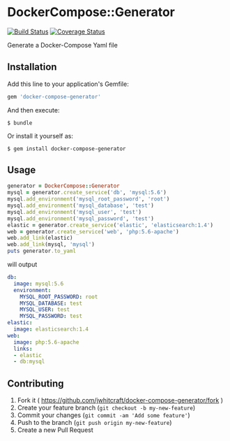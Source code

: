 # DockerCompose::Generator

[![Build Status](https://travis-ci.org/jwhitcraft/dockercompose-generator.svg?branch=master)](https://travis-ci.org/jwhitcraft/dockercompose-generator) [![Coverage Status](https://coveralls.io/repos/jwhitcraft/dockercompose-generator/badge.svg?branch=master&service=github)](https://coveralls.io/github/jwhitcraft/dockercompose-generator?branch=master)

Generate a Docker-Compose Yaml file 

## Installation

Add this line to your application's Gemfile:

```ruby
gem 'docker-compose-generator'
```

And then execute:

    $ bundle

Or install it yourself as:

    $ gem install docker-compose-generator

## Usage

```ruby
generator = DockerCompose::Generator
mysql = generator.create_service('db', 'mysql:5.6')
mysql.add_environment('mysql_root_password', 'root')
mysql.add_environment('mysql_database', 'test')
mysql.add_environment('mysql_user', 'test')
mysql.add_environment('mysql_password', 'test')
elastic = generator.create_service('elastic', 'elasticsearch:1.4')
web = generator.create_service('web', 'php:5.6-apache')
web.add_link(elastic)
web.add_link(mysql, 'mysql')
puts generator.to_yaml
```

will output

```yaml
db:
  image: mysql:5.6
  environment:
    MYSQL_ROOT_PASSWORD: root
    MYSQL_DATABASE: test
    MYSQL_USER: test
    MYSQL_PASSWORD: test
elastic:
  image: elasticsearch:1.4
web:
  image: php:5.6-apache
  links:
  - elastic
  - db:mysql
```

## Contributing

1. Fork it ( https://github.com/jwhitcraft/docker-compose-generator/fork )
2. Create your feature branch (`git checkout -b my-new-feature`)
3. Commit your changes (`git commit -am 'Add some feature'`)
4. Push to the branch (`git push origin my-new-feature`)
5. Create a new Pull Request
